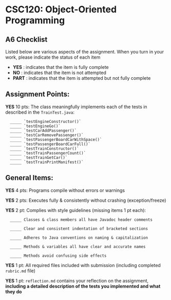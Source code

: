 # CSC120: Object-Oriented Programming
## A6 Checklist

Listed below are various aspects of the assignment.  When you turn in your work, please indicate the status of each item

- **YES** : indicates that the item is fully complete
- **NO** : indicates that the item is not attempted
- **PART** : indicates that the item is attempted but not fully complete


## Assignment Points:

**YES** 10 pts: The class meaningfully implements each of the tests in described in the `TrainTest.java`:

      _____ `testEngineConstructor()`
      _____ `testEngineGo()`
      _____ `testCarAddPassenger()`
      _____ `testCarRemovePassenger()`
      _____ `testPassengerBoardCarWithSpace()`
      _____ `testPassengerBoardCarFull()`
      _____ `testTrainConstructor()`
      _____ `testTrainPassengerCount()`
      _____ `testTrainGetCar()`
      _____ `testTrainPrintManifest()`

## General Items:

**YES** 4 pts: Programs compile without errors or warnings

**YES** 2 pts: Executes fully & consistently without crashing (exception/freeze)

**YES** 2 pt: Complies with style guidelines (missing items 1 pt each):

      _____ Classes & class members all have Javadoc header comments

      _____ Clear and consistent indentation of bracketed sections

      _____ Adheres to Java conventions on naming & capitalization

      _____ Methods & variables all have clear and accurate names

      _____ Methods avoid confusing side effects

**YES** 1 pt: All required files included with submission (including completed `rubric.md` file)

**YES** 1 pt: `reflection.md` contains your reflection on the assignment, **including a detailed description of the tests you implemented and what they do**

